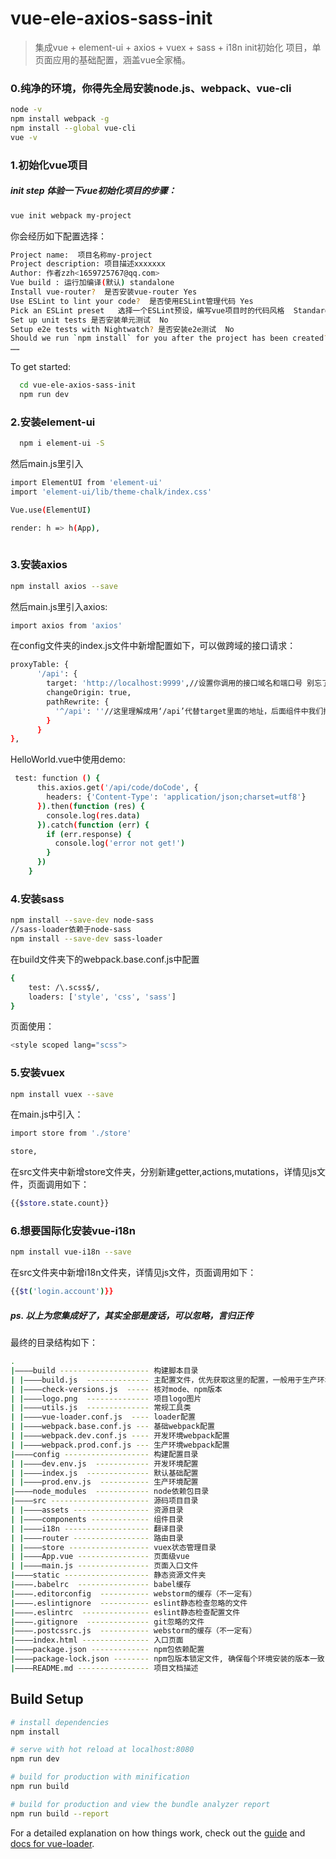 # vue-ele-axios-sass-init

> 集成vue + element-ui + axios + vuex + sass + i18n init初始化 项目，单页面应用的基础配置，涵盖vue全家桶。

### 0.纯净的环境，你得先全局安装node.js、webpack、vue-cli
``` bash
node -v
npm install webpack -g
npm install --global vue-cli
vue -v
```

### 1.初始化vue项目

##### init step 体验一下vue初始化项目的步骤：
``` bash
vue init webpack my-project
```
你会经历如下配置选择：
``` bash
Project name:  项目名称my-project
Project description: 项目描述xxxxxxx
Author: 作者zzh<1659725767@qq.com>
Vue build : 运行加编译(默认) standalone
Install vue-router?  是否安装vue-router Yes
Use ESLint to lint your code?  是否使用ESLint管理代码 Yes
Pick an ESLint preset   选择一个ESLint预设，编写vue项目时的代码风格  Standard
Set up unit tests 是否安装单元测试  No
Setup e2e tests with Nightwatch? 是否安装e2e测试  No
Should we run `npm install` for you after the project has been created? (recommended)  npm
……
``` 
To get started:
``` bash
  cd vue-ele-axios-sass-init
  npm run dev
```  

### 2.安装element-ui
``` bash
  npm i element-ui -S
```
然后main.js里引入
``` bash
import ElementUI from 'element-ui'
import 'element-ui/lib/theme-chalk/index.css'

Vue.use(ElementUI)

render: h => h(App),
 
``` 
 
### 3.安装axios
``` bash
npm install axios --save
```
然后main.js里引入axios:
``` bash
import axios from 'axios'
``` 
在config文件夹的index.js文件中新增配置如下，可以做跨域的接口请求：
``` bash
proxyTable: {
      '/api': {
        target: 'http://localhost:9999',//设置你调用的接口域名和端口号 别忘了加http    
        changeOrigin: true,
        pathRewrite: {
          '^/api': ''//这里理解成用‘/api’代替target里面的地址，后面组件中我们掉接口时直接用api代替 比如我要调用'http://127.0.0.1:9999/user/add'，直接写‘/api/user/add’即可
        }
      }
},
```
HelloWorld.vue中使用demo:
``` bash
 test: function () {
      this.axios.get('/api/code/doCode', {
        headers: {'Content-Type': 'application/json;charset=utf8'}
      }).then(function (res) {
        console.log(res.data)
      }).catch(function (err) {
        if (err.response) {
          console.log('error not get!')
        }
      })
    }
 ``` 
 
### 4.安装sass
``` bash
npm install --save-dev node-sass
//sass-loader依赖于node-sass
npm install --save-dev sass-loader
```
在build文件夹下的webpack.base.conf.js中配置
``` bash
{
    test: /\.scss$/,
    loaders: ['style', 'css', 'sass']
}
```
页面使用：
``` bash
<style scoped lang="scss">
``` 
### 5.安装vuex
``` bash
npm install vuex --save
```
在main.js中引入：
``` bash
import store from './store'

store,
``` 
在src文件夹中新增store文件夹，分别新建getter,actions,mutations，详情见js文件，页面调用如下：
``` bash
{{$store.state.count}}
``` 

### 6.想要国际化安装vue-i18n
``` bash
npm install vue-i18n --save
```
在src文件夹中新增i18n文件夹，详情见js文件，页面调用如下：
``` bash
{{$t('login.account')}}
``` 


##### ps. 以上为您集成好了，其实全部是废话，可以忽略，言归正传

最终的目录结构如下：
``` bash
.
|————build -------------------- 构建脚本目录
| |————build.js  -------------- 主配置文件，优先获取这里的配置，一般用于生产环境
| |————check-versions.js  ----- 核对mode、npm版本
| |————logo.png  -------------- 项目logo图片
| |————utils.js  -------------- 常规工具类
| |————vue-loader.conf.js  ---- loader配置
| |————webpack.base.conf.js --- 基础webpack配置
| |————webpack.dev.conf.js ---- 开发环境webpack配置
| |————webpack.prod.conf.js --- 生产环境webpack配置
|————config ------------------- 构建配置目录
| |————dev.env.js  ------------ 开发环境配置
| |————index.js  -------------- 默认基础配置
| |————prod.env.js  ----------- 生产环境配置
|————node_modules  ------------ node依赖包目录
|————src ---------------------- 源码项目目录
| |————assets ----------------- 资源目录
| |————components ------------- 组件目录
| |————i18n ------------------- 翻译目录
| |————router ----------------- 路由目录
| |————store ------------------ vuex状态管理目录
| |————App.vue ---------------- 页面级vue
| |————main.js ---------------- 页面入口文件
|————static ------------------- 静态资源文件夹
|————.babelrc  ---------------- babel缓存
|————.editorconfig  ----------- webstorm的缓存（不一定有）
|————.eslintignore  ----------- eslint静态检查忽略的文件
|————.eslintrc  --------------- eslint静态检查配置文件
|————.gitignore  -------------- git忽略的文件
|————.postcssrc.js  ----------- webstorm的缓存（不一定有）
|————index.html --------------- 入口页面
|————package.json ------------- npm包依赖配置
|————package-lock.json -------- npm包版本锁定文件, 确保每个环境安装的版本一致
|————README.md ---------------- 项目文档描述

```

##  Build Setup

``` bash
# install dependencies
npm install

# serve with hot reload at localhost:8080
npm run dev

# build for production with minification
npm run build

# build for production and view the bundle analyzer report
npm run build --report
```

For a detailed explanation on how things work, check out the [guide](http://vuejs-templates.github.io/webpack/) and [docs for vue-loader](http://vuejs.github.io/vue-loader).
